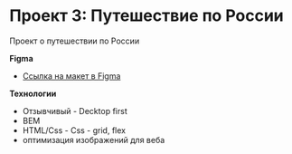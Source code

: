 # Проект 3: Путешествие по России

Проект о путешествии по России

**Figma**

* [Ссылка на макет в Figma](https://www.figma.com/file/OyRWEjU6wBwRe1hapzQoLx/Sprint-3%3A-Russia-%2F-desktop-%2B-mobile?node-id=28503%3A0)

**Технологии**

* Отзывчивый  - Decktop first
* BEM
* HTML/Css - Css - grid, flex
* оптимизация изображений для веба



